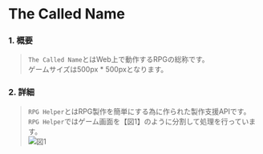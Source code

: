 # The Called Name
### 1. 概要
> `The Called Name`とはWeb上で動作するRPGの総称です。
> <Br>
> ゲームサイズは500px * 500pxとなります。

### 2. 詳細
> `RPG Helper`とはRPG製作を簡単にする為に作られた製作支援APIです。
> <Br>
> `RPG Helper`ではゲーム画面を【図1】のように分割して処理を行っています。
> <Br>
> ![図1](https://genbuproject.github.io/Genbu-Project-Official-Site/Content/The%20Called%20Name/Image/Image-2.png "図1")
